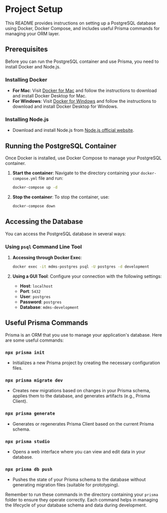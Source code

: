 # Project Setup

This README provides instructions on setting up a PostgreSQL database using Docker, Docker Compose, and includes useful Prisma commands for managing your ORM layer.

## Prerequisites

Before you can run the PostgreSQL container and use Prisma, you need to install Docker and Node.js.

### Installing Docker

- **For Mac**: Visit [Docker for Mac](https://docs.docker.com/desktop/mac/install/) and follow the instructions to download and install Docker Desktop for Mac.
- **For Windows**: Visit [Docker for Windows](https://docs.docker.com/desktop/windows/install/) and follow the instructions to download and install Docker Desktop for Windows.

### Installing Node.js

- Download and install Node.js from [Node.js official website](https://nodejs.org/).

## Running the PostgreSQL Container

Once Docker is installed, use Docker Compose to manage your PostgreSQL container.

1. **Start the container**:
   Navigate to the directory containing your `docker-compose.yml` file and run:

   ```bash
   docker-compose up -d
   ```

2. **Stop the container**:
   To stop the container, use:
   ```bash
   docker-compose down
   ```

## Accessing the Database

You can access the PostgreSQL database in several ways:

### Using `psql` Command Line Tool

1. **Accessing through Docker Exec**:

   ```bash
   docker exec -it mdms-postgres psql -U postgres -d development
   ```

2. **Using a GUI Tool**:
   Configure your connection with the following settings:
   - **Host**: `localhost`
   - **Port**: `5432`
   - **User**: `postgres`
   - **Password**: `postgres`
   - **Database**: `mdms-development`

## Useful Prisma Commands

Prisma is an ORM that you use to manage your application's database. Here are some useful commands:

### `npx prisma init`

- Initializes a new Prisma project by creating the necessary configuration files.

### `npx prisma migrate dev`

- Creates new migrations based on changes in your Prisma schema, applies them to the database, and generates artifacts (e.g., Prisma Client).

### `npx prisma generate`

- Generates or regenerates Prisma Client based on the current Prisma schema.

### `npx prisma studio`

- Opens a web interface where you can view and edit data in your database.

### `npx prisma db push`

- Pushes the state of your Prisma schema to the database without generating migration files (suitable for prototyping).

Remember to run these commands in the directory containing your `prisma` folder to ensure they operate correctly. Each command helps in managing the lifecycle of your database schema and data during development.

